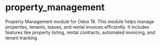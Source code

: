 # property_management
Property Management module for Odoo 18. This module helps manage properties, tenants, leases, and rental invoices efficiently. It includes features like property listing, rental contracts, automated invoicing, and tenant tracking.
